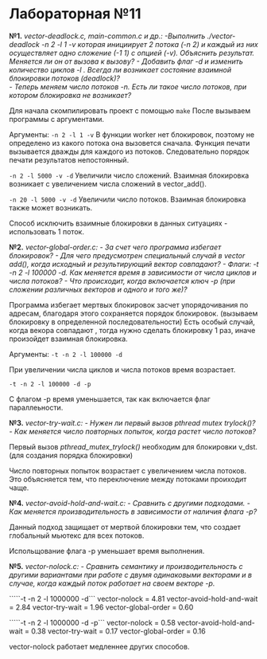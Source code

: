 # Лабораторная №11

**№1.** *vector-deadlock.c,  main-common.c и др.:
         -Выполнить  ./vector-deadlock -n 2 -l 1 -v
         которая инициирует 2 потока  (-n 2) и каждый из них осуществляет одно  сложение (-1 1) с опцией (-v).
         Объяснить результат. Меняется ли он от вызова к вызову?
         - Добавить флаг  -d и изменить количество циклов  -l .
         Всегда ли возникает состояние взаимной блокировки потоков (deadlock)?\
         - Теперь меняем число потоков -n. Есть ли такое число потоков, при котором блокировка не возникает?*

Для начала скомпилировать проект с помощью  ```make```
После вызываем программы с аргументами.

Аргументы:
```-n 2 -l 1 -v```
В функции worker нет блокировок, поэтому не определено 
из какого потока она вызовется сначала. Функция печати вызывается 
дважды для каждого из потоков. Следовательно порядок печати результатов непостоянный.

```-n 2 -l 5000 -v -d```
Увеличили число сложений. 
Взаимная блокировка возникает с увеличением числа сложений в vector_add().

```-n 20 -l 5000 -v -d```
Увеличили число потоков. 
Взаимная блокировка также может возникать.

Способ исключить взаимные блокировки в данных ситуациях - использовать 1 поток.

**№2.** *vector-global-order.c:
         - За счет чего программа избегает блокировок? 
         - Для чего предусмотрен специальный случай в vector add(), когда исходный и результирующий вектор совпадают?
         - Флаги: -t -n 2 -l 100000 -d. Как меняется время в зависимости от числа циклов и числа потоков?
         - Что происходит, когда включается ключ -p (при сложении различных векторов и одного и того же)?*
         
Программа избегает мертвых блокировок засчет упорядочивания по адресам,
благодаря этого сохраняется порядок блокировок. 
(вызываем блокировку в определенной последовательности)
Есть особый случай, когда векора совпадают , тогда нужно сделать блокировку 1 раз,
иначе произойдет взаимная блокировка.

Аргументы:
```-t -n 2 -l 100000 -d```

При увеличении числа циклов и числа потоков время возрастает.

```-t -n 2 -l 100000 -d -p```

С флагом -p время уменьшается, так как включается флаг параллеьности.

         
**№3.** *vector-try-wait.c: 
         - Нужен ли первый вызов  pthread mutex trylock()?
         - Как меняется число повторных попыток, когда растет число потоков?*
         
Первый вызов *pthread_mutex_trylock()* необходим для блокировки v_dst.
(для создания порядка блокировки)

Число повторных попыток возрастает с увеличением числа потоков.
Это объясняется тем, что переключение между потоками проиходит чаще.

         
**№4.** *vector-avoid-hold-and-wait.c: 
         - Сравнить с другими подходами.
         - Как меняется производительность в зависимости от наличия флага -p?*
         
Данный подход защищает от мертвой блокировки тем, 
что создает глобальный мьютекс для всех потоков.

Испольщование флага -p уменьшает время выполнения.

**№5.** *vector-nolock.c:
         - Сравнить семантику и производительность с другими вариантами при работе с двумя одинаковыми векторами и в случае, 
         когда каждый поток работает на своем векторе  -p.*

`````-t -n 2 -l 1000000 -d```
vector-nolock  = 4.81
vector-avoid-hold-and-wait = 2.84
vector-try-wait = 1.96
vector-global-order = 0.60

`````-t -n 2 -l 1000000 -d -p```
vector-nolock  = 0.58
vector-avoid-hold-and-wait = 0.38
vector-try-wait = 0.17
vector-global-order = 0.16

vector-nolock работает медленнее других способов.
     
  
